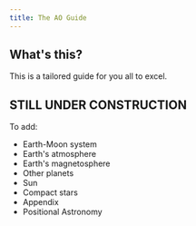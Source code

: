 ```yaml
---
title: The AO Guide
---
```


## What's this?

This is a tailored guide for you all to excel.

## STILL UNDER CONSTRUCTION

To add:

- Earth-Moon system
- Earth's atmosphere
- Earth's magnetosphere
- Other planets
- Sun
- Compact stars
- Appendix
- Positional Astronomy
